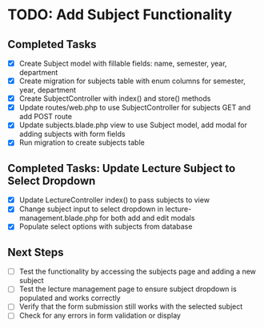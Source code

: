 # TODO: Add Subject Functionality

## Completed Tasks
- [x] Create Subject model with fillable fields: name, semester, year, department
- [x] Create migration for subjects table with enum columns for semester, year, department
- [x] Create SubjectController with index() and store() methods
- [x] Update routes/web.php to use SubjectController for subjects GET and add POST route
- [x] Update subjects.blade.php view to use Subject model, add modal for adding subjects with form fields
- [x] Run migration to create subjects table

## Completed Tasks: Update Lecture Subject to Select Dropdown
- [x] Update LectureController index() to pass subjects to view
- [x] Change subject input to select dropdown in lecture-management.blade.php for both add and edit modals
- [x] Populate select options with subjects from database

## Next Steps
- [ ] Test the functionality by accessing the subjects page and adding a new subject
- [ ] Test the lecture management page to ensure subject dropdown is populated and works correctly
- [ ] Verify that the form submission still works with the selected subject
- [ ] Check for any errors in form validation or display
